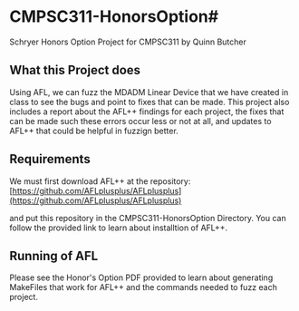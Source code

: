 # CMPSC311-HonorsOption#
Schryer Honors Option Project for CMPSC311 by Quinn Butcher 


## What this Project does ##
Using AFL, we can fuzz the MDADM Linear Device that we have created in class to see the bugs and point to fixes that can be made. This project also includes a report about the AFL++ findings for each project, the fixes that can be made such these errors occur less or not at all, and updates to AFL++ that could be helpful in fuzzign better. 


## Requirements ## 

We must first download AFL++ at the repository:
[https://github.com/AFLplusplus/AFLplusplus](https://github.com/AFLplusplus/AFLplusplus) 

and put this repository in the CMPSC311-HonorsOption Directory. You can follow the provided link to learn about installtion of AFL++.


## Running of AFL ##

Please see the Honor's Option PDF provided to learn about generating MakeFiles that work for AFL++ and the commands needed to fuzz each project.

